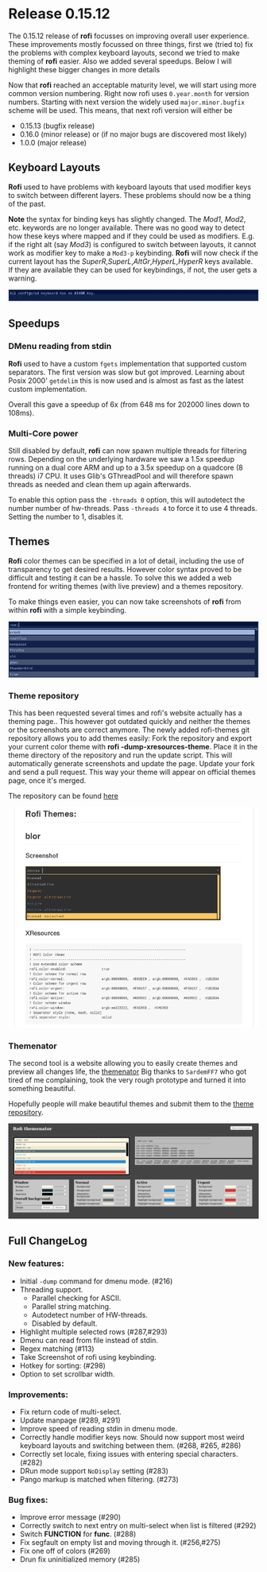 # Release 0.15.12

The 0.15.12 release of **rofi** focusses on improving overall user experience.  These improvements mostly focussed on
three things, first we (tried to) fix the problems with complex keyboard layouts, second we tried to make theming of
**rofi** easier. Also we added several speedups. Below I will highlight these bigger changes in more details

Now that **rofi** reached an acceptable maturity level, we will start using more common
version numbering. Right now rofi uses `0.year.month` for version numbers.
Starting with next version the widely used `major.minor.bugfix` scheme will be used.
This means, that next rofi version will either be

* 0.15.13 (bugfix release)
* 0.16.0 (minor release) or (if no major bugs are discovered most likely)
* 1.0.0 (major release) 

## Keyboard Layouts

**Rofi** used to have problems with keyboard layouts that used modifier keys to switch between different layers.
These problems should now be a thing of the past.

**Note** the syntax for binding keys has slightly changed. The *Mod1*, *Mod2*, etc. keywords are no longer available.
There was no good way to detect how these keys where mapped and if they could be used as modifiers.
E.g. if the right alt (say *Mod3*) is configured to switch between layouts, it cannot work as modifier key to make a `Mod3-p` keybinding.
**Rofi** will now check if the current layout has the *SuperR*,*SuperL*,*AltGr*,*HyperL*,*HyperR* keys available.
If they are available they can be used for keybindings, if not, the user gets a warning.

![Rofi Keyboard Warning](rofi-warning.png)

## Speedups

### DMenu reading from stdin

**Rofi** used to have a custom `fgets` implementation that supported custom separators. The first version was
slow but got improved. Learning about Posix 2000' `getdelim` this is now used and is almost as fast as the latest custom implementation.

Overall this gave a speedup of 6x (from 648 ms for 202000 lines down to 108ms).

### Multi-Core power

Still disabled by default, **rofi** can now spawn multiple threads for filtering rows. Depending on the underlying
hardware we saw a 1.5x speedup running on a dual core ARM and up to a 3.5x speedup on a quadcore (8 threads) i7 CPU.
It uses Glib's GThreadPool and will therefore spawn threads as needed and clean them up again afterwards.

To enable this option pass the `-threads 0` option, this will autodetect the number number of hw-threads. Pass `-threads 4`
to force it to use 4 threads. Setting the number to 1, disables it.


## Themes

**Rofi** color themes can be specified in a lot of detail, including the use of transparency to get desired results.
However color syntax proved to be difficult and testing it can be a hassle. To solve this we added a web frontend for writing
themes (with live preview) and a themes repository.

To make things even easier, you can now take screenshots of **rofi** from within **rofi** with a simple keybinding.

![Rofi Internal Screenshot](rofi-screenshot.png)
 
### Theme repository

This has been requested several times and rofi's website actually has a theming page.. This however got outdated quickly and neither
the themes or the screenshots are correct anymore. The newly added rofi-themes git repository allows you to add themes easily:
Fork the repository and export your current color theme with **rofi -dump-xresources-theme**. Place it in the theme directory
of the repository and run the update script. This will automatically generate screenshots and update the page.
Update your fork and send a pull request. This way your theme will appear on official themes page, once it's merged.

The repository can be found [here](https://github.com/DaveDavenport/rofi-themes/)

![Rofi Theme Site](rofi-theme-site.png)

### Themenator

The second tool is a website allowing you to easily create themes and preview all changes life, the [themenator](https://davedavenport.github.io/rofi/generator.html)
Big thanks to `SardemFF7` who got tired of me complaining, took the very rough prototype and turned it into
something beautiful. 

Hopefully people will make beautiful themes and submit them to the [theme repository](https://github.com/DaveDavenport/rofi-themes/).

![Rofi Themenator](rofi-themenator.png)

## Full ChangeLog

### New features:
- Initial `-dump` command for dmenu mode. (#216)
- Threading support.
    - Parallel checking for ASCII.
    - Parallel string matching.
    - Autodetect number of HW-threads.
    - Disabled by default.
- Highlight multiple selected rows (#287,#293)
- Dmenu can read from file instead of stdin.
- Regex matching (#113)
- Take Screenshot of rofi using keybinding.
- Hotkey for sorting: (#298)
- Option to set scrollbar width.

### Improvements:

- Fix return code of multi-select.
- Update manpage (#289, #291)
- Improve speed of reading stdin in dmenu mode.
- Correctly handle modifier keys now. Should now support most weird keyboard layouts and switching between them.
(#268, #265, #286)
- Correctly set locale, fixing issues with entering special characters. (#282)
- DRun mode support `NoDisplay` setting (#283)
- Pango markup is matched when filtering. (#273)

### Bug fixes:

- Improve error message (#290)
- Correctly switch to next entry on multi-select when list is filtered (#292)
- Switch __FUNCTION__ for __func__. (#288)
- Fix segfault on empty list and moving through it. (#256,#275)
- Fix one off of colors (#269)
- Drun fix uninitialized memory (#285)

